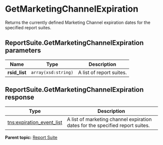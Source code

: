 # GetMarketingChannelExpiration

Returns the currently defined Marketing Channel expiration dates for the specified report suites.

## ReportSuite.GetMarketingChannelExpiration parameters

|Name|Type|Description|
|----|----|-----------|
|**rsid\_list** |`array(xsd:string)` |A list of report suites.|

## ReportSuite.GetMarketingChannelExpiration response

|Type|Description|
|----|-----------|
|[tns:expiration\_event\_list](../../data_types/r_expiration_event_list.md#) |A list of marketing channel expiration dates for the specified report suites.|

**Parent topic:** [Report Suite](../../methods/report_suite/c_api_admin_methods_repsuite.md)

